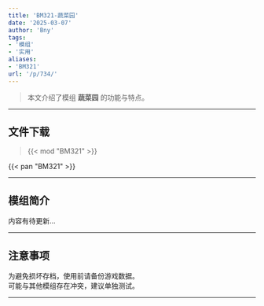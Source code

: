 ```yaml
---
title: 'BM321-蔬菜园'
date: '2025-03-07'
author: 'Bny'
tags:
- '模组'
- '实用'
aliases:
- 'BM321'
url: '/p/734/'
---
```


> 本文介绍了模组 **蔬菜园** 的功能与特点。

---

## 文件下载  

> {{< mod "BM321" >}}  

{{< pan "BM321" >}}  

---

## 模组简介

>  
内容有待更新...  

---

## 注意事项

>  
为避免损坏存档，使用前请备份游戏数据。  
可能与其他模组存在冲突，建议单独测试。  

---

